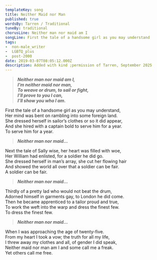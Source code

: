 ```yaml
---
templateKey: song
title: Neither Maid nor Man
published: true
wordsBy: Tarren / Traditional
tuneBy: traditional
chorusLine: Neither man nor maid am I
songLine: First the tale of a handsome girl as you may understand
tags:
-  non-male_writer
-  LGBTQ_plus
-  post-2000
date: 2019-03-07T08:05:12.000Z
description: Added with kind ;permission of Tarren, September 2025
---
```


>***Neither man nor maid am I,\
I’m neither maid nor man,\
To weave or drum, to sail or fight,\
I’ll prove to you I can,\
I’ll show you who I am.***

First the tale of a handsome girl as you may understand,\
Her mind was bent on rambling into some foreign land.\
She dressed herself in sailor’s clothes or so it did appear,\
And she hired with a captain bold to serve him for a year.\
To serve him for a year.
 
>***Neither man nor maid...***

Next the tale of Sally wise, her heart was filled with woe,\
Her William had enlisted, for a soldier he did go.\
She dressed herself in man’s array, she cut her flowing hair\
And showed the world all over that a soldier can be fair.\
A soldier can be fair.

>***Neither man nor maid...***

Thirdly of a pretty lad who would not beat the drum,\
Adorned himself in garments gay, to London he did come.\
Then he became apprenticed to a tailor proud and true,\
To work the weft into the warp and dress the finest few.\
To dress the finest few.

>***Neither man nor maid...***

When I was approaching the age of twenty-five.\
From my heart I took a vow; the truth for all my life,\
I threw away my clothes and all, of gender I did speak,\
Neither maid nor man am I and some call me a freak.\
Yet others call me free.


